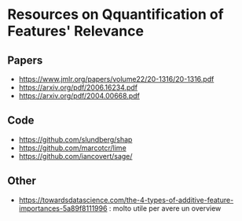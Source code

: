# Resources on Qquantification of Features' Relevance

## Papers

- https://www.jmlr.org/papers/volume22/20-1316/20-1316.pdf
- https://arxiv.org/pdf/2006.16234.pdf
- https://arxiv.org/pdf/2004.00668.pdf

## Code
- https://github.com/slundberg/shap
- https://github.com/marcotcr/lime
- https://github.com/iancovert/sage/

## Other
- https://towardsdatascience.com/the-4-types-of-additive-feature-importances-5a89f8111996 :
  molto utile per avere un overview